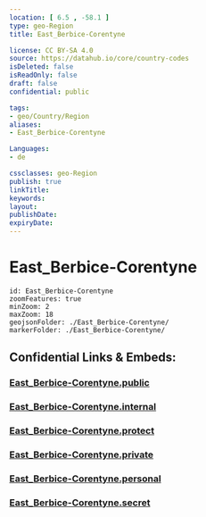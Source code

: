 ```yaml
---
location: [ 6.5 , -58.1 ] 
type: geo-Region
title: East_Berbice-Corentyne

license: CC BY-SA 4.0
source: https://datahub.io/core/country-codes
isDeleted: false
isReadOnly: false
draft: false
confidential: public

tags:
- geo/Country/Region
aliases:
- East_Berbice-Corentyne

Languages:
- de

cssclasses: geo-Region
publish: true
linkTitle: 
keywords: 
layout: 
publishDate: 
expiryDate: 
---
```


# East_Berbice-Corentyne

```leaflet
id: East_Berbice-Corentyne
zoomFeatures: true 
minZoom: 2 
maxZoom: 18
geojsonFolder: ./East_Berbice-Corentyne/
markerFolder: ./East_Berbice-Corentyne/
```


## Confidential Links & Embeds: 

### [East_Berbice-Corentyne.public](/_public/\Earth\Continent\America~South\Guyana\Regions~GuyanaEast_Berbice-Corentyne.public.md) 

### [East_Berbice-Corentyne.internal](/_internal/\Earth\Continent\America~South\Guyana\Regions~GuyanaEast_Berbice-Corentyne.internal.md) 

### [East_Berbice-Corentyne.protect](/_protect/\Earth\Continent\America~South\Guyana\Regions~GuyanaEast_Berbice-Corentyne.protect.md) 

### [East_Berbice-Corentyne.private](/_private/\Earth\Continent\America~South\Guyana\Regions~GuyanaEast_Berbice-Corentyne.private.md) 

### [East_Berbice-Corentyne.personal](/_personal/\Earth\Continent\America~South\Guyana\Regions~GuyanaEast_Berbice-Corentyne.personal.md) 

### [East_Berbice-Corentyne.secret](/_secret/\Earth\Continent\America~South\Guyana\Regions~GuyanaEast_Berbice-Corentyne.secret.md)

